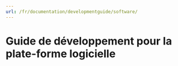 ```yaml
---
url: /fr/documentation/developmentguide/software/
---
```


# Guide de développement pour la plate-forme logicielle
